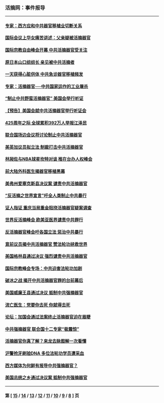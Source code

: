 ### 活摘网：事件报导
---
#### [专家：西方应和中共器官移植业切断关系](../../pages/nf5877/n13772828.md?08050430) 
#### [国际会议上华女痛苦讲述：父亲疑被活摘器官](../../pages/nf5877/n13771583.md?08050430) 
#### [国际宗教自由峰会开幕 中共活摘器官受关注](../../pages/nf5877/n13769995.md?08050430) 
#### [原日本山口组组长 亲见被中共活摘者](../../pages/nf5877/n13767360.md?08050430) 
#### [一天获得心脏供体 中共急诊器官移植频发](../../pages/nf5877/n13764689.md?08050430) 
#### [专家：活摘器官──中共国家运作的工业屠杀](../../pages/nf5877/n13761178.md?08050430) 
#### [“制止中共野蛮活摘器官” 美国会举行听证](../../pages/nf5877/n13735831.md?08050430) 
#### [【预告】美国会就中共活摘器官举行听证会](../../pages/nf5877/n13732843.md?08050430) 
#### [425周年之际 全球累积392万人举报江泽民](../../pages/nf5877/n13719232.md?08050430) 
#### [联合国场边会议将讨论制止中共活摘器官](../../pages/nf5877/n13656361.md?08050430) 
#### [美英加议员拟立法 制裁打击中共活摘器官](../../pages/nf5877/n13430251.md?08050430) 
#### [林昶佐与NBA球星坎特对谈 推在台办人权峰会](../../pages/nf5877/n13414467.md?08050430) 
#### [前大陆外科医生揭器官移植黑幕](../../pages/nf5877/n13401416.md?08050430) 
#### [美弗州爱塞克斯县决议案 谴责中共活摘器官](../../pages/nf5877/n13320919.md?08050430) 
#### [“反活摘之世界宣言”吁全人类制止中共暴行](../../pages/nf5877/n13259730.md?08050430) 
#### [证人指证 重庆当局重金阻挠活摘器官疑案调查](../../pages/nf5877/n13259127.md?08050430) 
#### [世界反活摘峰会 欧美亚医界谴责中共罪行](../../pages/nf5877/n13253550.md?08050430) 
#### [反活摘器官峰会吁各国立法 惩治中共暴行](../../pages/nf5877/n13245052.md?08050430) 
#### [意前议员揭中共活摘器官 赞法轮功拯救世界](../../pages/nf5877/n13203445.md?08050430) 
#### [美国格林县通过决议 强烈谴责中共活摘器官](../../pages/nf5877/n13119367.md?08050430) 
#### [国际宗教峰会专场：中共迫害法轮功加剧](../../pages/nf5877/n13088279.md?08050430) 
#### [破冰之战 揭开中共活摘器官罪的台前幕后](../../pages/nf5877/n13082457.md?08050430) 
#### [美国威廉王县通过决议 抵制中共强摘器官](../../pages/nf5877/n13056521.md?08050430) 
#### [流亡医生：党要你去死 你就得去死](../../pages/nf5877/n13052835.md?08050430) 
#### [论坛：加国会通过法案终止活摘器官迫在眉睫](../../pages/nf5877/n13029839.md?08050430) 
#### [中共强摘器官 联合国十二专家“极震惊”](../../pages/nf5877/n13024313.md?08050430) 
#### [活摘器官你真了解？来龙去脉图解一次看懂](../../pages/nf5877/n13013820.md?08050430) 
#### [沪警抢牙刷验DNA 多位法轮功学员遭采血](../../pages/nf5877/n12969218.md?08050430) 
#### [西方媒体为何鲜有报导中共强摘器官？](../../pages/nf5877/n12932034.md?08050430) 
#### [美国总统之乡通过决议案 抵制中共强摘器官](../../pages/nf5877/n12908242.md?08050430) 

---
#### 第 [ [15](./15.md?08050430) / [14](./14.md?08050430) / [13](./13.md?08050430) / [12](./12.md?08050430) / [11](./11.md?08050430) / [10](./10.md?08050430) / [9](./9.md?08050430) / [8](./8.md?08050430) ] 页

